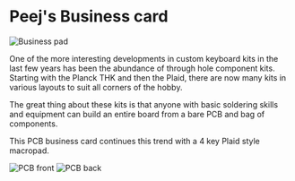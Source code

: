 # Peej's Business card
![Business pad](https://imgur.com/auWHCUC.jpg)

One of the more interesting developments in custom keyboard kits in the last few years has been the abundance of through hole component kits. Starting with the Planck THK and then the Plaid, there are now many kits in various layouts to suit all corners of the hobby.

The great thing about these kits is that anyone with basic soldering skills and equipment can build an entire board from a bare PCB and bag of components.

This PCB business card continues this trend with a 4 key Plaid style macropad.

![PCB front](https://imgur.com/aD9fgnu.png)
![PCB back](https://imgur.com/JUPUk72.png)
